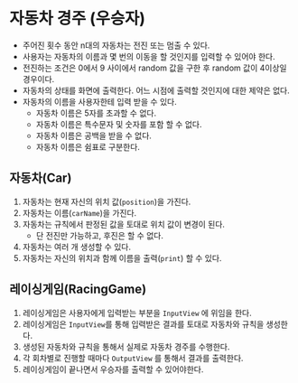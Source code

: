 
# 자동차 경주 (우승자)

+ 주어진 횟수 동안 n대의 자동차는 전진 또는 멈출 수 있다.
+ 사용자는 자동차의 이름과 몇 번의 이동을 할 것인지를 입력할 수 있어야 한다.
+ 전진하는 조건은 0에서 9 사이에서 random 값을 구한 후 random 값이 4이상일 경우이다.
+ 자동차의 상태를 화면에 출력한다. 어느 시점에 출력할 것인지에 대한 제약은 없다.
+ 자동차의 이름을 사용자한테 입력 받을 수 있다.
   + 자동차 이름은 5자를 초과할 수 없다.
   + 자동차 이름은 특수문자 및 숫자를 포함 할 수 없다.
   + 자동차 이름은 공백을 받을 수 없다.
   + 자동차 이름은 쉼표로 구분한다.
   

## 자동차(Car)
1. 자동차는 현재 자신의 위치 값(`position`)을 가진다.
2. 자동차는 이름(`carName`)을 가진다.
2. 자동차는 규칙에서 판정된 값을 토대로 위치 값이 변경이 된다.
   + 단 전진만 가능하고, 후진은 할 수 없다.
3. 자동차는 여러 개 생성할 수 있다.
4. 자동차는 자신의 위치과 함께 이름을 출력(`print`) 할 수 있다.

## 레이싱게임(RacingGame)
1. 레이싱게임은 사용자에게 입력받는 부분을 `InputView` 에 위임을 한다.
2. 레이싱게임은 `InputView`를 통해 입력받은 결과를 토대로 자동차와 규칙을 생성한다.
3. 생성된 자동차와 규칙을 통해서 실제로 자동차 경주를 수행한다.
4. 각 회차별로 진행할 때마다 `OutputView` 를 통해서 결과를 출력한다.
5. 레이싱게임이 끝나면서 우승자를 출력할 수 있어야한다.
